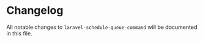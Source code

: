 # Changelog

All notable changes to `laravel-schedule-queue-command` will be documented in this file.
